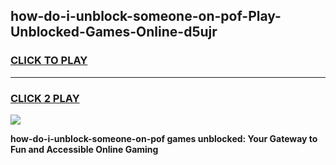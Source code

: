 
## how-do-i-unblock-someone-on-pof-Play-Unblocked-Games-Online-d5ujr
<h3>
<a href="https://premium76.site?title=how-do-i-unblock-someone-on-pof&ref=25A">CLICK TO PLAY</a></h3>
<hr>

<h3>
<a href="https://premium76.site?title=how-do-i-unblock-someone-on-pof&ref=25A">CLICK 2 PLAY</a>
  
</h3>

<a href="https://premium76.site?title=how-do-i-unblock-someone-on-pof&ref=25A"><img src="https://clearcache.store/games.png"></a>


**how-do-i-unblock-someone-on-pof games unblocked: Your Gateway to Fun and Accessible Online Gaming**
